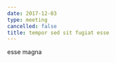```yaml
---
date: 2017-12-03
type: meeting
cancelled: false
title: tempor sed sit fugiat esse
---
```

esse magna